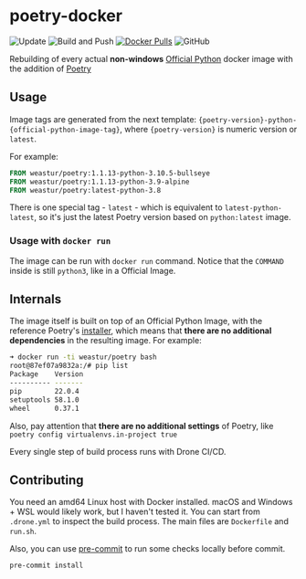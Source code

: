# poetry-docker

![Update](https://github.com/weastur/poetry-docker/workflows/Update/badge.svg)
![Build and Push](https://github.com/weastur/poetry-docker/workflows/Build%20And%20Push%20Docker%20Image/badge.svg)
[![Docker Pulls](https://img.shields.io/docker/pulls/weastur/poetry)](https://hub.docker.com/r/weastur/poetry/)
![GitHub](https://img.shields.io/github/license/weastur/poetry-docker)

Rebuilding of every actual **non-windows**
[Official Python](https://hub.docker.com/_/python/)
docker image with the addition of [Poetry](https://python-poetry.org)

## Usage

Image tags are generated from the next template:
`{poetry-version}-python-{official-python-image-tag}`,
where `{poetry-version}` is numeric version or `latest`.

For example:

```Dockerfile
FROM weastur/poetry:1.1.13-python-3.10.5-bullseye
FROM weastur/poetry:1.1.13-python-3.9-alpine
FROM weastur/poetry:latest-python-3.8
```

There is one special tag - `latest` - which is equivalent to
`latest-python-latest`, so it's just the latest Poetry version
based on `python:latest` image.

### Usage with `docker run`

The image can be run with `docker run` command. Notice that the `COMMAND` inside
is still `python3`, like in a Official Image.

## Internals

The image itself is built on top of an Official Python Image, with the
reference Poetry's
[installer](https://github.com/python-poetry/install.python-poetry.org),
which means that **there are no additional dependencies** in the
resulting image. For example:

```bash
➜ docker run -ti weastur/poetry bash
root@87ef07a9832a:/# pip list
Package    Version
---------- -------
pip        22.0.4
setuptools 58.1.0
wheel      0.37.1
```

Also, pay attention that **there are no additional settings** of Poetry,
like `poetry config virtualenvs.in-project true`

Every single step of build process runs with Drone CI/CD.

## Contributing

You need an amd64 Linux host with Docker installed.
macOS and Windows + WSL would likely work,
but I haven't tested it.
You can start from `.drone.yml` to inspect the build process.
The main files are `Dockerfile` and `run.sh`.

Also, you can use [pre-commit](https://pre-commit.com) to run some checks
locally before commit.

```bash
pre-commit install
```
